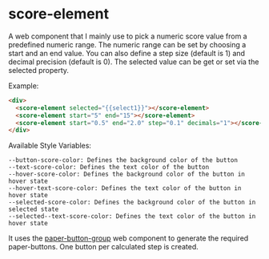 # score-element
A web component that I mainly use to pick a numeric score value from a predefined numeric range. The numeric range can be set by choosing a start and an end value. You can also define a step size (default is 1) and decimal precision (default is 0). The selected value can be get or set via the selected property.

Example:

```html
<div>
  <score-element selected="{{select1}}"></score-element>
  <score-element start="5" end="15"></score-element>
  <score-element start="0.5" end="2.0" step="0.1" decimals="1"></score-element>
</div>
```

Available Style Variables:
```
--button-score-color: Defines the background color of the button
--text-score-color: Defines the text color of the button
--hover-score-color: Defines the background color of the button in hover state
--hover-text-score-color: Defines the text color of the button in hover state
--selected-score-color: Defines the background color of the button in selected state
--selected--text-score-color: Defines the text color of the button in hover state
```

It uses the <a href="https://github.com/Protoss78/paper-button-group">paper-button-group</a> web component to generate the required paper-buttons. One button per calculated step is created.
